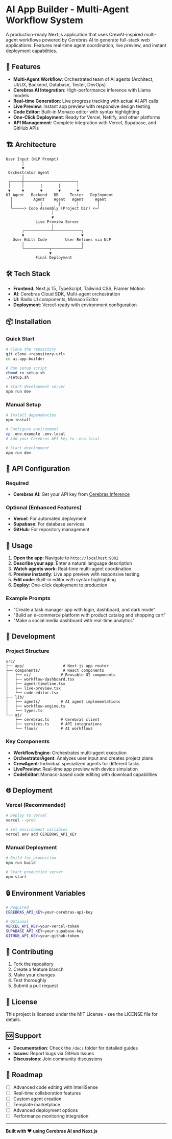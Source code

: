 # AI App Builder - Multi-Agent Workflow System

A production-ready Next.js application that uses CrewAI-inspired multi-agent workflows powered by Cerebras AI to generate full-stack web applications. Features real-time agent coordination, live preview, and instant deployment capabilities.

## 🚀 Features

- **Multi-Agent Workflow**: Orchestrated team of AI agents (Architect, UI/UX, Backend, Database, Tester, DevOps)
- **Cerebras AI Integration**: High-performance inference with Llama models
- **Real-time Generation**: Live progress tracking with actual AI API calls
- **Live Preview**: Instant app preview with responsive design testing
- **Code Editor**: Built-in Monaco editor with syntax highlighting
- **One-Click Deployment**: Ready for Vercel, Netlify, and other platforms
- **API Management**: Complete integration with Vercel, Supabase, and GitHub APIs

## 🏗️ Architecture

```
User Input (NLP Prompt)
       │
       ▼
 Orchestrator Agent
       │
 ┌─────┼───────────────────────┐
 │     │       │       │       │
 ▼     ▼       ▼       ▼       ▼
UI Agent   Backend   DB     Tester   Deployment
  │         Agent    Agent   Agent     Agent
  │            │       │       │        │
  └─────> Code Assembly (Project Dir) <─┘
                    │
                    ▼
             Live Preview Server
                    │
       ┌────────────┴────────────┐
       ▼                         ▼
   User Edits Code        User Refines via NLP
       │                         │
       └───────────┬─────────────┘
                   ▼
             Final Deployment
```

## 🛠️ Tech Stack

- **Frontend**: Next.js 15, TypeScript, Tailwind CSS, Framer Motion
- **AI**: Cerebras Cloud SDK, Multi-agent orchestration
- **UI**: Radix UI components, Monaco Editor
- **Deployment**: Vercel-ready with environment configuration

## 📦 Installation

### Quick Start
```bash
# Clone the repository
git clone <repository-url>
cd ai-app-builder

# Run setup script
chmod +x setup.sh
./setup.sh

# Start development server
npm run dev
```

### Manual Setup
```bash
# Install dependencies
npm install

# Configure environment
cp .env.example .env.local
# Add your Cerebras API key to .env.local

# Start development
npm run dev
```

## 🔑 API Configuration

### Required
- **Cerebras AI**: Get your API key from [Cerebras Inference](https://inference.cerebras.ai/)

### Optional (Enhanced Features)
- **Vercel**: For automated deployment
- **Supabase**: For database services
- **GitHub**: For repository management

## 🚀 Usage

1. **Open the app**: Navigate to `http://localhost:9002`
2. **Describe your app**: Enter a natural language description
3. **Watch agents work**: Real-time multi-agent coordination
4. **Preview instantly**: Live app preview with responsive testing
5. **Edit code**: Built-in editor with syntax highlighting
6. **Deploy**: One-click deployment to production

### Example Prompts
- "Create a task manager app with login, dashboard, and dark mode"
- "Build an e-commerce platform with product catalog and shopping cart"
- "Make a social media dashboard with real-time analytics"

## 🔧 Development

### Project Structure
```
src/
├── app/                 # Next.js app router
├── components/          # React components
│   ├── ui/             # Reusable UI components
│   ├── workflow-dashboard.tsx
│   ├── agent-timeline.tsx
│   ├── live-preview.tsx
│   └── code-editor.tsx
├── lib/
│   ├── agents/         # AI agent implementations
│   ├── workflow-engine.ts
│   └── types.ts
└── ai/
    ├── cerebras.ts     # Cerebras client
    ├── services.ts     # API integrations
    └── flows/          # AI workflows
```

### Key Components

- **WorkflowEngine**: Orchestrates multi-agent execution
- **OrchestratorAgent**: Analyzes user input and creates project plans
- **CrewAgent**: Individual specialized agents for different tasks
- **LivePreview**: Real-time app preview with device simulation
- **CodeEditor**: Monaco-based code editing with download capabilities

## 🌐 Deployment

### Vercel (Recommended)
```bash
# Deploy to Vercel
vercel --prod

# Set environment variables
vercel env add CEREBRAS_API_KEY
```

### Manual Deployment
```bash
# Build for production
npm run build

# Start production server
npm start
```

## 🔒 Environment Variables

```bash
# Required
CEREBRAS_API_KEY=your-cerebras-api-key

# Optional
VERCEL_API_KEY=your-vercel-token
SUPABASE_API_KEY=your-supabase-key
GITHUB_API_KEY=your-github-token
```

## 🤝 Contributing

1. Fork the repository
2. Create a feature branch
3. Make your changes
4. Test thoroughly
5. Submit a pull request

## 📄 License

This project is licensed under the MIT License - see the LICENSE file for details.

## 🆘 Support

- **Documentation**: Check the `/docs` folder for detailed guides
- **Issues**: Report bugs via GitHub Issues
- **Discussions**: Join community discussions

## 🎯 Roadmap

- [ ] Advanced code editing with IntelliSense
- [ ] Real-time collaboration features
- [ ] Custom agent creation
- [ ] Template marketplace
- [ ] Advanced deployment options
- [ ] Performance monitoring integration

---

**Built with ❤️ using Cerebras AI and Next.js**